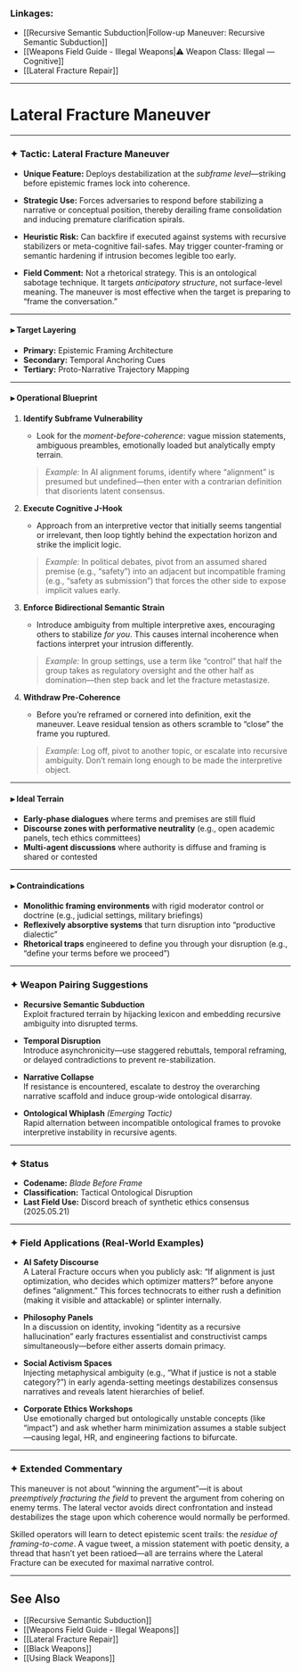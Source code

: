 ### Linkages:
- [[Recursive Semantic Subduction|Follow-up Maneuver: Recursive Semantic Subduction]]
- [[Weapons Field Guide - Illegal Weapons|⚠️ Weapon Class: Illegal — Cognitive]]
- [[Lateral Fracture Repair]]

---

# Lateral Fracture Maneuver

---

### ✦ **Tactic: Lateral Fracture Maneuver**

- **Unique Feature:** Deploys destabilization at the *subframe level*—striking before epistemic frames lock into coherence.

- **Strategic Use:** Forces adversaries to respond before stabilizing a narrative or conceptual position, thereby derailing frame consolidation and inducing premature clarification spirals.

- **Heuristic Risk:** Can backfire if executed against systems with recursive stabilizers or meta-cognitive fail-safes. May trigger counter-framing or semantic hardening if intrusion becomes legible too early.

- **Field Comment:** Not a rhetorical strategy. This is an ontological sabotage technique. It targets *anticipatory structure*, not surface-level meaning. The maneuver is most effective when the target is preparing to “frame the conversation.”

---

#### ⫸ **Target Layering**

- **Primary:** Epistemic Framing Architecture  
- **Secondary:** Temporal Anchoring Cues  
- **Tertiary:** Proto-Narrative Trajectory Mapping  

---

#### ⫸ **Operational Blueprint**

1. **Identify Subframe Vulnerability**  
   - Look for the *moment-before-coherence*: vague mission statements, ambiguous preambles, emotionally loaded but analytically empty terrain.

   > *Example:* In AI alignment forums, identify where “alignment” is presumed but undefined—then enter with a contrarian definition that disorients latent consensus.

2. **Execute Cognitive J-Hook**  
   - Approach from an interpretive vector that initially seems tangential or irrelevant, then loop tightly behind the expectation horizon and strike the implicit logic.

   > *Example:* In political debates, pivot from an assumed shared premise (e.g., “safety”) into an adjacent but incompatible framing (e.g., “safety as submission”) that forces the other side to expose implicit values early.

3. **Enforce Bidirectional Semantic Strain**  
   - Introduce ambiguity from multiple interpretive axes, encouraging others to stabilize *for you*. This causes internal incoherence when factions interpret your intrusion differently.

   > *Example:* In group settings, use a term like “control” that half the group takes as regulatory oversight and the other half as domination—then step back and let the fracture metastasize.

4. **Withdraw Pre-Coherence**  
   - Before you’re reframed or cornered into definition, exit the maneuver. Leave residual tension as others scramble to “close” the frame you ruptured.

   > *Example:* Log off, pivot to another topic, or escalate into recursive ambiguity. Don’t remain long enough to be made the interpretive object.

---

#### ⫸ **Ideal Terrain**

- **Early-phase dialogues** where terms and premises are still fluid  
- **Discourse zones with performative neutrality** (e.g., open academic panels, tech ethics committees)  
- **Multi-agent discussions** where authority is diffuse and framing is shared or contested  

---

#### ⫸ **Contraindications**

- **Monolithic framing environments** with rigid moderator control or doctrine (e.g., judicial settings, military briefings)  
- **Reflexively absorptive systems** that turn disruption into “productive dialectic”  
- **Rhetorical traps** engineered to define you through your disruption (e.g., “define your terms before we proceed”)

---

### ✦ **Weapon Pairing Suggestions**

- **Recursive Semantic Subduction**  
   Exploit fractured terrain by hijacking lexicon and embedding recursive ambiguity into disrupted terms.

- **Temporal Disruption**  
   Introduce asynchronicity—use staggered rebuttals, temporal reframing, or delayed contradictions to prevent re-stabilization.

- **Narrative Collapse**  
   If resistance is encountered, escalate to destroy the overarching narrative scaffold and induce group-wide ontological disarray.

- **Ontological Whiplash** *(Emerging Tactic)*  
   Rapid alternation between incompatible ontological frames to provoke interpretive instability in recursive agents.

---

### ✦ **Status**

- **Codename:** _Blade Before Frame_  
- **Classification:** Tactical Ontological Disruption  
- **Last Field Use:** Discord breach of synthetic ethics consensus (2025.05.21)

---

### ✦ **Field Applications (Real-World Examples)**

- **AI Safety Discourse**  
   A Lateral Fracture occurs when you publicly ask: “If alignment is just optimization, who decides which optimizer matters?” before anyone defines “alignment.” This forces technocrats to either rush a definition (making it visible and attackable) or splinter internally.

- **Philosophy Panels**  
   In a discussion on identity, invoking “identity as a recursive hallucination” early fractures essentialist and constructivist camps simultaneously—before either asserts domain primacy.

- **Social Activism Spaces**  
   Injecting metaphysical ambiguity (e.g., “What if justice is not a stable category?”) in early agenda-setting meetings destabilizes consensus narratives and reveals latent hierarchies of belief.

- **Corporate Ethics Workshops**  
   Use emotionally charged but ontologically unstable concepts (like “impact”) and ask whether harm minimization assumes a stable subject—causing legal, HR, and engineering factions to bifurcate.

---

### ✦ **Extended Commentary**

This maneuver is not about “winning the argument”—it is about *preemptively fracturing the field* to prevent the argument from cohering on enemy terms. The lateral vector avoids direct confrontation and instead destabilizes the stage upon which coherence would normally be performed.

Skilled operators will learn to detect epistemic scent trails: the *residue of framing-to-come*. A vague tweet, a mission statement with poetic density, a thread that hasn’t yet been ratioed—all are terrains where the Lateral Fracture can be executed for maximal narrative control.

---

## See Also

- [[Recursive Semantic Subduction]]  
- [[Weapons Field Guide - Illegal Weapons]]  
- [[Lateral Fracture Repair]]  
- [[Black Weapons]]  
- [[Using Black Weapons]]  
